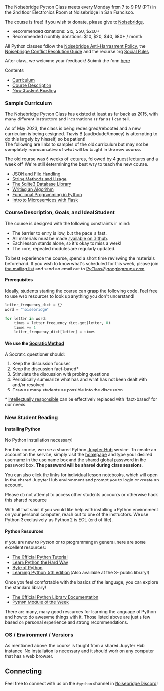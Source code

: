 The Noisebridge Python Class meets every Monday from 7 to 9 PM (PT) in the 2nd
floor Electronics Room at Noisebridge in San Francisco.

The course is free! If you wish to donate, please give to
[Noisebridge](https://donate.noisebridge.net).

- Recommended donations: $15, $50, $200+
- Recommended monthly donations: $10, $20, $40, $80+ / month

All Python classes follow the [Noisebridge Anti-Harrasment
Policy](https://www.noisebridge.net/wiki/Anti-Harassment_Policy), the
[Noisebridge Conflict Resolution
Guide](https://www.noisebridge.net/wiki/Conflict_Resolution) and the recurse.org
[Social Rules](https://www.recurse.com/social-rules)

After class, we welcome your feedback! Submit the form
[here](https://forms.gle/423wBNBgzRHt5o4h6)

Contents:

- [Curriculum](#sample-curriculum)
- [Course Description](#class-description-goals-and-ideal-student)
- [New Student Reading](#new-student-reading)

### Sample Curriculum

The Noisebridge Python Class has existed at least as far back as 2015, with many
different instructors and incarnations as far as I can tell.

As of May 2023, the class is being redesigned/rebooted and a new curriculum is
being designed. Travis B (audiodude/tmoney) is attempting to do this largely by
himself, so be patient!\
The following are links to samples of the old curriculum but may not be
completely representative of what will be taught in the new course.

The old course was 6 weeks of lectures, followed by 4 guest lectures and a week
off. We're still determining the best way to teach the new course.

- [JSON and File Handling](archive/course/file-handling-and-json)
- [String Methods and Usage](archive/course/strings)
- [The Sqlite3 Database Library](archive/course/sqlite3)
- [Writing an Algorithm](archive/course/algorithms)
- [Functional Programming in Python](archive/course/higher-order-functions)
- [Intro to Microservices with Flask](archive/course/flask)

### Course Description, Goals, and Ideal Student

The course is designed with the following constraints in mind:

- The barrier to entry is low, but the pace is fast.
- All materials must be made [available on
  Github](https://github.com/audiodude/PyClass).
- Each lesson stands alone, so it's okay to miss a week!
- The core, repeated modules are regularly updated.

To best experience the course, spend a short time reviewing the materials
beforehand. If you wish to know what's scheduled for this week, please join [the
mailing list](#mailing-list) and send an email out to PyClass@googlegroups.com

#### Prerequisites

Ideally, students starting the course can grasp the following code. Feel free to
use web resources to look up anything you don't understand!

```python
letter_frequency_dict = {}
word = "noisebridge"

for letter in word:
    times = letter_frequency_dict.get(letter, 0)
    times += 1
    letter_frequency_dict[letter] = times
```

#### We use the [Socratic Method](http://www.criticalthinking.org/pages/socratic-teaching/606)

A Socratic questioner should:

1. Keep the discussion focused
2. Keep the discussion fact-based\*
3. Stimulate the discussion with probing questions
4. Periodically summarize what has and what has not been dealt with and/or
   resolved
5. Draw as many students as possible into the discussion.

\* [intellectually
responsible](https://en.wikipedia.org/wiki/Intellectual_responsibility) can be
effectively replaced with 'fact-based' for our needs.

### New Student Reading

#### Installing Python

No Python installation necessary!

For this course, we use a shared Python [Jupyter Hub](https://jupyter.org/hub)
service. To create an account on the service, simply visit the
[homepage](http://sfpythonlab.com/) and type your desired username in the
username box and the shared global password in the password box. **The password
will be shared during class sessions**.

You can also click the links for individual lesson notebooks, which will open in
the shared Jupyter Hub environment and prompt you to login or create an account.

Please do not attempt to access other students accounts or otherwise hack this
shared resource!

With all that said, if you would like help with installing a Python environment
on your personal computer, reach out to one of the instructors. We use Python 3
exclusively, as Python 2 is EOL (end of life).

#### Python Resources

If you are new to Python or to programming in general, here are some excellent
resources:

- [The Official Python Tutorial](https://docs.python.org/3/tutorial/)
- [Learn Python the Hard Way](http://learnpythonthehardway.org/)
- [Byte of Python](http://www.swaroopch.com/notes/python/)
- [Learning Python, 5th
  edition](http://shop.oreilly.com/product/0636920028154.do) (Also available at
  the SF public library!)

Once you feel comfortable with the basics of the language, you can explore the
standard library!

- [The Official Python Library
  Documentation](https://docs.python.org/3/library/)
- [Python Module of the Week](http://pymotw.com/3/)

There are many, many good resources for learning the language of Python and how
to do awesome things with it. Those listed above are just a few based on
personal experience and strong recommendations.

### OS / Environment / Versions

As mentioned above, the course is taught from a shared Jupyter Hub instance. No
installation is necessary and it should work on any computer that has a web
browser.

## Connecting

Feel free to connect with us on the `#python` channel in [Noisebridge
Discord](https://www.noisebridge.net/wiki/Discord)!

